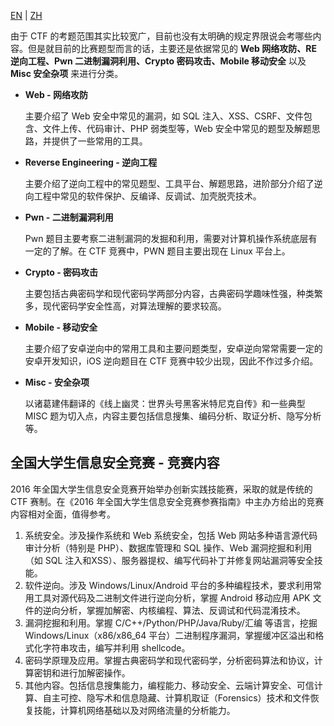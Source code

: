 [EN](./content.md) | [ZH](./content-zh.md)


由于 CTF 的考题范围其实比较宽广，目前也没有太明确的规定界限说会考哪些内容。但是就目前的比赛题型而言的话，主要还是依据常见的 **Web 网络攻防、RE 逆向工程、Pwn 二进制漏洞利用、Crypto 密码攻击、Mobile
移动安全** 以及 **Misc 安全杂项** 来进行分类。

-   **Web - 网络攻防**

    主要介绍了 Web 安全中常见的漏洞，如 SQL 注入、XSS、CSRF、文件包含、文件上传、代码审计、PHP 弱类型等，Web 安全中常见的题型及解题思路，并提供了一些常用的工具。

-   **Reverse Engineering - 逆向工程**

    主要介绍了逆向工程中的常见题型、工具平台、解题思路，进阶部分介绍了逆向工程中常见的软件保护、反编译、反调试、加壳脱壳技术。

-   **Pwn - 二进制漏洞利用**

    Pwn 题目主要考察二进制漏洞的发掘和利用，需要对计算机操作系统底层有一定的了解。在 CTF 竞赛中，PWN 题目主要出现在 Linux 平台上。

-   **Crypto - 密码攻击**

    主要包括古典密码学和现代密码学两部分内容，古典密码学趣味性强，种类繁多，现代密码学安全性高，对算法理解的要求较高。

-   **Mobile - 移动安全**

    主要介绍了安卓逆向中的常用工具和主要问题类型，安卓逆向常常需要一定的安卓开发知识，iOS 逆向题目在 CTF 竞赛中较少出现，因此不作过多介绍。

-   **Misc - 安全杂项**

    以诸葛建伟翻译的《线上幽灵：世界头号黑客米特尼克自传》和一些典型 MISC 题为切入点，内容主要包括信息搜集、编码分析、取证分析、隐写分析等。

## 全国大学生信息安全竞赛 - 竞赛内容

2016 年全国大学生信息安全竞赛开始举办创新实践技能赛，采取的就是传统的 CTF 赛制。在《2016 年全国大学生信息安全竞赛参赛指南》中主办方给出的竞赛内容相对全面，值得参考。

1.  系统安全。涉及操作系统和 Web 系统安全，包括 Web 网站多种语言源代码审计分析（特别是 PHP）、数据库管理和 SQL 操作、Web 漏洞挖掘和利用（如 SQL 注入和XSS）、服务器提权、编写代码补丁并修复网站漏洞等安全技能。
2.  软件逆向。涉及 Windows/Linux/Android 平台的多种编程技术，要求利用常用工具对源代码及二进制文件进行逆向分析，掌握 Android 移动应用 APK
    文件的逆向分析，掌握加解密、内核编程、算法、反调试和代码混淆技术。
3.  漏洞挖掘和利用。掌握 C/C++/Python/PHP/Java/Ruby/汇编 等语言，挖掘 Windows/Linux（x86/x86\_64 平台）二进制程序漏洞，掌握缓冲区溢出和格式化字符串攻击，编写并利用 shellcode。
4.  密码学原理及应用。掌握古典密码学和现代密码学，分析密码算法和协议，计算密钥和进行加解密操作。
5.  其他内容。包括信息搜集能力，编程能力、移动安全、云端计算安全、可信计算、自主可控、隐写术和信息隐藏、计算机取证（Forensics）技术和文件恢复技能，计算机网络基础以及对网络流量的分析能力。
